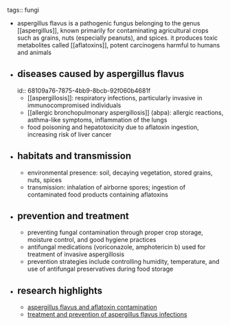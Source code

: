 tags:: fungi

- aspergillus flavus is a pathogenic fungus belonging to the genus [[aspergillus]], known primarily for contaminating agricultural crops such as grains, nuts (especially peanuts), and spices. it produces toxic metabolites called [[aflatoxins]], potent carcinogens harmful to humans and animals
- ## diseases caused by aspergillus flavus
  id:: 68109a76-7875-4bb9-8bcb-92f060b4681f
	- [[aspergillosis]]: respiratory infections, particularly invasive in immunocompromised individuals
	- [[allergic bronchopulmonary aspergillosis]] (abpa): allergic reactions, asthma-like symptoms, inflammation of the lungs
	- food poisoning and hepatotoxicity due to aflatoxin ingestion, increasing risk of liver cancer
- ## habitats and transmission
	- environmental presence: soil, decaying vegetation, stored grains, nuts, spices
	- transmission: inhalation of airborne spores; ingestion of contaminated food products containing aflatoxins
- ## prevention and treatment
	- preventing fungal contamination through proper crop storage, moisture control, and good hygiene practices
	- antifungal medications (voriconazole, amphotericin b) used for treatment of invasive aspergillosis
	- prevention strategies include controlling humidity, temperature, and use of antifungal preservatives during food storage
- ## research highlights
	- [aspergillus flavus and aflatoxin contamination](https://www.ncbi.nlm.nih.gov/pmc/articles/PMC8305057/)
	- [treatment and prevention of aspergillus flavus infections](https://www.ncbi.nlm.nih.gov/pmc/articles/PMC10610920/)
